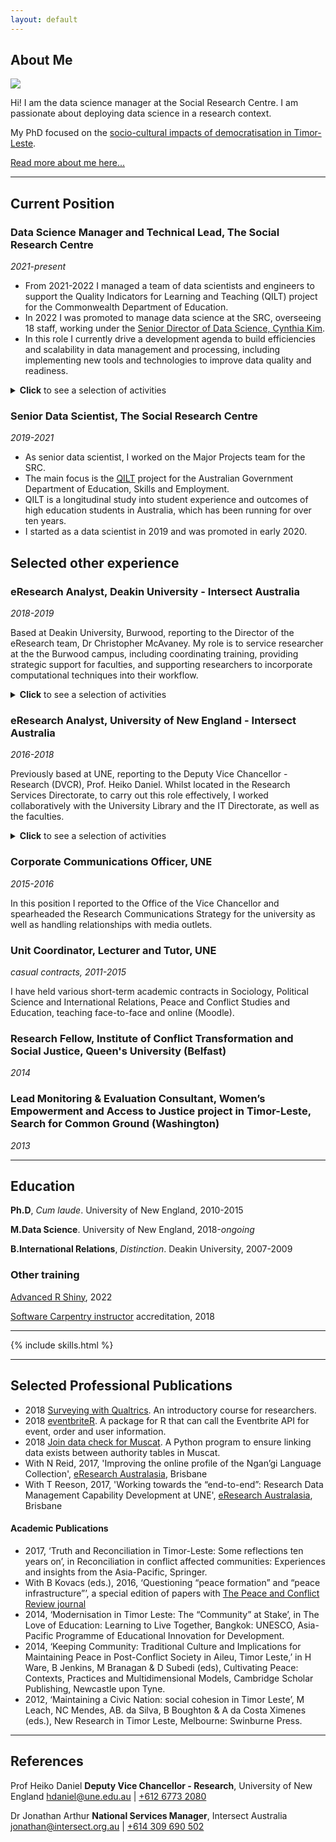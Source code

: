 ```yaml
---
layout: default
---
```



## About Me

<img class="profile-picture" src="photo.jpg">

Hi! I am the data science manager at the Social Research Centre. I am passionate about deploying data science in a research context. 

My PhD focused on the [socio-cultural impacts of democratisation in Timor-Leste](https://osf.io/fmsnh/).

[Read more about me here...](https://paddytobias.github.io/resume/about/)

---

## Current Position

### Data Science Manager and Technical Lead, The Social Research Centre
<em>2021-present</em>

- From 2021-2022 I managed a team of data scientists and engineers to support the Quality Indicators for Learning and Teaching (QILT) project for the Commonwealth Department of Education.
- In 2022 I was promoted to manage data science at the SRC, overseeing 18 staff, working under the [Senior Director of Data Science, Cynthia Kim](https://srcentre.com.au/employees/cynthia-kim).
- In this role I currently drive a development agenda to build efficiencies and scalability in data management and processing, including implementing new tools and technologies to improve data quality and readiness.

<details><summary><b>Click</b> to see a selection of activities</summary>

- I collaborate with teams across the business to design and implement data pipelines and workflows for various projects.
- I provide consultation and advice to researchers on data and software management techniques.
- At the moment I am specifically working on rebuilding the data warehouse and data workflows supporting SRC's unique [Life in Australia study](https://srcentre.com.au/our-research/life-in-australia-study).

</details>


### Senior Data Scientist, The Social Research Centre
<em>2019-2021</em>

- As senior data scientist, I worked on the Major Projects team for the SRC. 
- The main focus is the [QILT](https://www.qilt.edu.au/) project for the Australian Government Department of Education, Skills and Employment. 
- QILT is a longitudinal study into student experience and outcomes of high education students in Australia, which has been running for over ten years.
- I started as a data scientist in 2019 and was promoted in early 2020. 

## Selected other experience

### eResearch Analyst, Deakin University - Intersect Australia
<em>2018-2019</em>

Based at Deakin University, Burwood, reporting to the Director of the eResearch team, Dr Christopher McAvaney. My role is to service researcher at the the Burwood campus, including coordinating training, providing strategic support for faculties, and supporting researchers to incorporate computational techniques into their workflow.

<details><summary><b>Click</b> to see a selection of activities</summary>
<p>
<b>Education & Training</b></p>
<li>I currently coordinate Intersect's training program at Deakin, delivering the programming, data science and data management courses on campus. A colleague and I deliver all the training at Deakin. We are planning to deliver +40 courses in 2019.</li>
<li>Over the past two years I have worked to improve the experience of participants inside and outside of the courses, through building up a network of interested researchers and systematically notifying them when courses become available. I have found that this has built a community of researchers interested in upskilling, which has facilitated peer-to-peer learning.</li>
<li>I regularly present to HDRs, post-doctoral fellows and academics on data and software management techniques, eResearch capabilities, and help researchers in their projects through consultation and advice.</li>
<p><b>Research Project Consultancies</b></p>
<p>
Currently working with a researcher to harvest and analyse Twitter data. I have developed him a Twitter scraper and am now helping him to conduct natural language processing to interpret the text data. 
</p>
</details>

### eResearch Analyst, University of New England - Intersect Australia
<em>2016-2018</em>

Previously based at UNE, reporting to the Deputy Vice Chancellor - Research (DVCR), Prof. Heiko Daniel. Whilst located in the Research Services Directorate, to carry out this role effectively, I worked collaboratively with the University Library and the IT Directorate, as well as the faculties.

<details><summary><b>Click</b> to see a selection of activities</summary>
<p><b>Strategic Initiatives</b></p>
<li>I chaired the University's <a href="http://www.une.edu.au/research/digital-research-support/eresearch-committee">eResearch Committee</a>, a committee sponsored by the DVCR, since August 2016, established to advance the university's eResearch services. As chair, I led the investigation of various university eResearch capabilities; oversaw the committee's restructure and renewal; and reported to the University Research Committee and the DVCR as required.</li>
<li>Initiating and leading a year-long, university-wide Research Data Management project. This project functioned to build awareness amongst researchers of university services including the institutional cloud storage platform, Cloud.UNE; positively affect cultural change with regard to research data management; streamline inter-department workflows and advocate for further investment into infrastructure capabilities; and automate weekly reports on UNE researchers' usage of Cloud.UNE. This project saw a 300% increase in Cloud.UNE accounts.</li>
<li>Member of a team establishing a Researcher Support Network at UNE, to support researcher support staff to carry out their roles effectively. ReSuN is intended to open communication channels between faculty-based staff and central services staff.</li>
<li>I conducted a <a href="https://github.com/paddytobias/eResearchImpactEngagement">web-scraping and text analysis project</a> to support UNE's preparation for the Research Engagement and Impact assessment, using 2014 submissions to the UK REF Impact assessment.</li>

<p><b>Research Project Consultancies</b></p>
<li>Providing eResearch support to an ARC Discovery Project in digital musicology led by Dr Jason Stoessel since 2016. I also supported the successful application for a successive ARC Discovery grant awarded to Dr Stoessel and his colleague, Dr Denis Collins (UQ). My work in this project involved leading the migration and formatting ~9,000 data records from a FileMaker Pro database into an open source online database repository called Muscat using database techniques; scripting <a href="https://github.com/IntersectAustralia/muscat-join-script">bug fixes in Python and SQL</a>; and project management. <a href="https://www.canons.org.au/catalog">Canonic Techniques website</a> is now live.</li>
<li>In 2016-17, I initiated and led the <a href="https://projects.ands.org.au/id/CEP13">Ngan'gi Language Collection Enhancement project</a> for A/Prof. Nick Reid, funded by the Australian National Data Service. This including scoping realistic web-based solutions for A/Prof Reid's requirements; managing the execution of the project from start to finish; and coordinating user acceptance testing, content migration and training. A/Prof Reid and I <a href="https://conference.eresearch.edu.au/2017/08/improving-the-online-profile-of-the-ngangi-language-collection/">presented the project</a> at the 2017 eResearch Australasia conference.</li>
</details>

### Corporate Communications Officer, UNE
<em>2015-2016</em>

In this position I reported to the Office of the Vice Chancellor and spearheaded the Research Communications Strategy for the university as well as handling relationships with media outlets.

### Unit Coordinator, Lecturer and Tutor, UNE
<em>casual contracts, 2011-2015</em>

I have held various short-term academic contracts in Sociology, Political Science and International Relations, Peace and Conflict Studies and Education, teaching face-to-face and online (Moodle).

### Research Fellow, Institute of Conflict Transformation and Social Justice, Queen's University (Belfast)
<em>2014</em>

### Lead Monitoring & Evaluation Consultant, Women’s Empowerment and Access to Justice project in Timor-Leste, Search for Common Ground (Washington)
<em>2013</em>

---

## Education
**Ph.D**, *Cum laude*. University of New England, 2010-2015


**M.Data Science**. University of New England, 2018-*ongoing*


**B.International Relations**, *Distinction*. Deakin University, 2007-2009


### Other training

[Advanced R Shiny](https://www.epi-interactive.com/events/r-shiny-masterclass-series-2022/#advanced), 2022

[Software Carpentry instructor](https://software-carpentry.org/) accreditation, 2018

---

{% include skills.html %}

---

## Selected Professional Publications
* 2018 [Surveying with Qualtrics](https://intersectaustralia.github.io/training/QLTRICS101/). An introductory course for researchers.
* 2018 [eventbriteR](https://github.com/paddytobias/eventbriteR). A package for R that can call the Eventbrite API for event, order and user information.
* 2018 [Join data check for Muscat](https://github.com/IntersectAustralia/muscat-join-script). A Python program to ensure linking data exists between authority tables in Muscat.
* With N Reid, 2017, 'Improving the online profile of the Ngan’gi Language Collection', [eResearch Australasia](https://conference.eresearch.edu.au/2017/08/improving-the-online-profile-of-the-ngangi-language-collection/), Brisbane
* With T Reeson, 2017, 'Working towards the “end-to-end”: Research Data Management Capability Development at UNE', [eResearch Australasia](https://conference.eresearch.edu.au/2017/09/working-towards-the-end-to-end-research-data-management-capability-development-at-une/), Brisbane

#### Academic Publications
* 2017, ‘Truth and Reconciliation in Timor-Leste: Some reflections ten years on’, in Reconciliation in conflict affected communities: Experiences and insights from the Asia-Pacific, Springer.
*  With B Kovacs (eds.), 2016, ‘Questioning “peace formation” and “peace infrastructure”’, a special edition of papers with [The Peace and Conflict Review journal](http://www.review.upeace.org/images/PCR9.1.pdf)
* 2014, ‘Modernisation in Timor Leste: The “Community” at Stake’, in The Love of Education: Learning to Live Together, Bangkok: UNESCO, Asia-Pacific Programme of Educational Innovation for Development.
* 2014, ‘Keeping Community: Traditional Culture and Implications for Maintaining Peace in Post-Conflict Society in Aileu, Timor Leste,’ in H Ware, B Jenkins, M Branagan & D Subedi (eds), Cultivating Peace: Contexts, Practices and Multidimensional Models, Cambridge Scholar Publishing, Newcastle upon Tyne.
* 2012, ‘Maintaining a Civic Nation: social cohesion in Timor Leste’, M Leach, NC Mendes, AB. da Silva, B Boughton & A da Costa Ximenes (eds.), New Research in Timor Leste, Melbourne: Swinburne Press.

---

## References
Prof Heiko Daniel
**Deputy Vice Chancellor - Research**,
University of New England
[hdaniel@une.edu.au](mailto:dvcr@une.edu.au) | [+612 6773 2080](tel:+61-267732080)

Dr Jonathan Arthur
**National Services Manager**,
Intersect Australia
[jonathan@intersect.org.au](mailto:jonathan@intersect.org.au) | [+614 309 690 502](tel:+61-4309690502)

